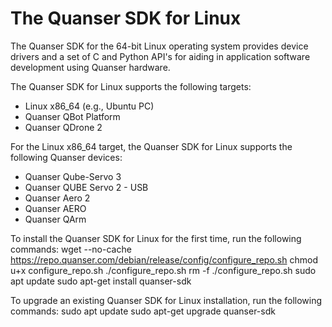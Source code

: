 # The Quanser SDK for Linux
The Quanser SDK for the 64-bit Linux operating system provides device drivers and a set of C and Python API's for aiding in application software development using Quanser hardware. 

The Quanser SDK for Linux supports the following targets: 
- Linux x86_64 (e.g., Ubuntu PC)
- Quanser QBot Platform
- Quanser QDrone 2 

For the Linux x86_64 target, the Quanser SDK for Linux supports the following Quanser devices:
- Quanser Qube-Servo 3
- Quanser QUBE Servo 2 - USB 
- Quanser Aero 2
- Quanser AERO
- Quanser QArm

To install the Quanser SDK for Linux for the first time, run the following commands: 
wget --no-cache https://repo.quanser.com/debian/release/config/configure_repo.sh
chmod u+x configure_repo.sh
./configure_repo.sh
rm -f ./configure_repo.sh
sudo apt update
sudo apt-get install quanser-sdk

To upgrade an existing Quanser SDK for Linux installation, run the following commands: 
sudo apt update
sudo apt-get upgrade quanser-sdk
